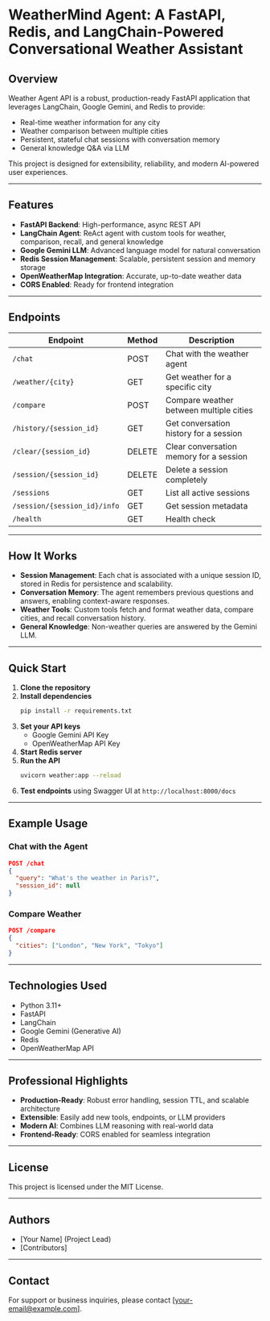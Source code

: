 # WeatherMind Agent: A FastAPI, Redis, and LangChain-Powered Conversational Weather Assistant

## Overview

Weather Agent API is a robust, production-ready FastAPI application that leverages LangChain, Google Gemini, and Redis to provide:
- Real-time weather information for any city
- Weather comparison between multiple cities
- Persistent, stateful chat sessions with conversation memory
- General knowledge Q&A via LLM

This project is designed for extensibility, reliability, and modern AI-powered user experiences.

---

## Features

- **FastAPI Backend**: High-performance, async REST API
- **LangChain Agent**: ReAct agent with custom tools for weather, comparison, recall, and general knowledge
- **Google Gemini LLM**: Advanced language model for natural conversation
- **Redis Session Management**: Scalable, persistent session and memory storage
- **OpenWeatherMap Integration**: Accurate, up-to-date weather data
- **CORS Enabled**: Ready for frontend integration

---

## Endpoints

| Endpoint                        | Method | Description                                      |
|---------------------------------|--------|--------------------------------------------------|
| `/chat`                         | POST   | Chat with the weather agent                      |
| `/weather/{city}`               | GET    | Get weather for a specific city                  |
| `/compare`                      | POST   | Compare weather between multiple cities          |
| `/history/{session_id}`         | GET    | Get conversation history for a session           |
| `/clear/{session_id}`           | DELETE | Clear conversation memory for a session          |
| `/session/{session_id}`         | DELETE | Delete a session completely                      |
| `/sessions`                     | GET    | List all active sessions                         |
| `/session/{session_id}/info`    | GET    | Get session metadata                             |
| `/health`                       | GET    | Health check                                     |

---

## How It Works

- **Session Management**: Each chat is associated with a unique session ID, stored in Redis for persistence and scalability.
- **Conversation Memory**: The agent remembers previous questions and answers, enabling context-aware responses.
- **Weather Tools**: Custom tools fetch and format weather data, compare cities, and recall conversation history.
- **General Knowledge**: Non-weather queries are answered by the Gemini LLM.

---

## Quick Start

1. **Clone the repository**
2. **Install dependencies**
   ```sh
   pip install -r requirements.txt
   ```
3. **Set your API keys**
   - Google Gemini API Key
   - OpenWeatherMap API Key
4. **Start Redis server**
5. **Run the API**
   ```sh
   uvicorn weather:app --reload
   ```
6. **Test endpoints** using Swagger UI at `http://localhost:8000/docs`

---

## Example Usage

### Chat with the Agent
```json
POST /chat
{
  "query": "What's the weather in Paris?",
  "session_id": null
}
```

### Compare Weather
```json
POST /compare
{
  "cities": ["London", "New York", "Tokyo"]
}
```

---

## Technologies Used
- Python 3.11+
- FastAPI
- LangChain
- Google Gemini (Generative AI)
- Redis
- OpenWeatherMap API

---

## Professional Highlights
- **Production-Ready**: Robust error handling, session TTL, and scalable architecture
- **Extensible**: Easily add new tools, endpoints, or LLM providers
- **Modern AI**: Combines LLM reasoning with real-world data
- **Frontend-Ready**: CORS enabled for seamless integration

---

## License

This project is licensed under the MIT License.

---

## Authors

- [Your Name] (Project Lead)
- [Contributors]

---

## Contact

For support or business inquiries, please contact [your-email@example.com].
